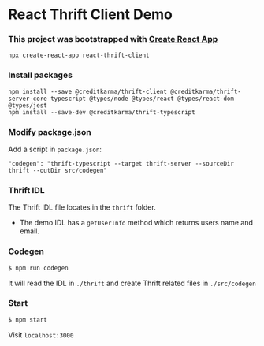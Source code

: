 # React Thrift Client Demo

### This project was bootstrapped with [Create React App](https://github.com/facebook/create-react-app)  
```
npx create-react-app react-thrift-client
```

### Install packages
```
npm install --save @creditkarma/thrift-client @creditkarma/thrift-server-core typescript @types/node @types/react @types/react-dom @types/jest
npm install --save-dev @creditkarma/thrift-typescript
```

### Modify package.json
Add a script in `package.json`:  
```
"codegen": "thrift-typescript --target thrift-server --sourceDir thrift --outDir src/codegen"
```

### Thrift IDL
The Thrift IDL file locates in the `thrift` folder.
* The demo IDL has a `getUserInfo` method which returns users name and email.

### Codegen
```sh
$ npm run codegen
```
It will read the IDL in `./thrift` and create Thrift related files in `./src/codegen`  

### Start

```sh
$ npm start
```
Visit `localhost:3000`
